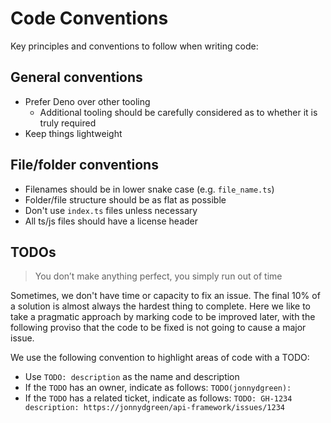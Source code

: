 # Code Conventions

Key principles and conventions to follow when writing code:

## General conventions

- Prefer Deno over other tooling
  - Additional tooling should be carefully considered as to whether it is truly
    required
- Keep things lightweight

## File/folder conventions

- Filenames should be in lower snake case (e.g. `file_name.ts`)
- Folder/file structure should be as flat as possible
- Don't use `index.ts` files unless necessary
- All ts/js files should have a license header

## TODOs

> You don’t make anything perfect, you simply run out of time

Sometimes, we don't have time or capacity to fix an issue. The final 10% of a
solution is almost always the hardest thing to complete. Here we like to take a
pragmatic approach by marking code to be improved later, with the following
proviso that the code to be fixed is not going to cause a major issue.

We use the following convention to highlight areas of code with a TODO:

- Use `TODO: description` as the name and description
- If the `TODO` has an owner, indicate as follows: `TODO(jonnydgreen):`
- If the `TODO` has a related ticket, indicate as follows:
  `TODO: GH-1234 description: https://jonnydgreen/api-framework/issues/1234`
